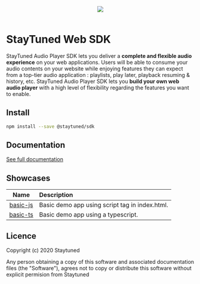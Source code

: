 <div align="center">
  <img src="https://storage.staytuned.io/staytuned/logo-staytuned.svg">
</div>
<br>

# StayTuned Web SDK
StayTuned Audio Player SDK lets you deliver a **complete and flexible audio experience** on your web applications. Users will be able to consume your audio contents on your website while enjoying features they can expect from a top-tier audio application : playlists, play later, playback resuming & history, etc. StayTuned Audio Player SDK lets you **build your own web audio player** with a high level of flexibility regarding the features you want to enable.

## Install

```bash
npm install --save @staytuned/sdk
```

## Documentation
[See full documentation](https://doc.staytuned.io/)

## Showcases
|                                          Name                                                |                   Description                  |
| :------------------------------------------------------------------------------------------: | :--------------------------------------------- |
| [basic-js](https://github.com/StayTunedAds/staytuned-web-sdk/tree/master/showcases/basic-js) | Basic demo app using script tag in index.html. |
| [basic-ts](https://github.com/StayTunedAds/staytuned-web-sdk/tree/master/showcases/basic-ts) | Basic demo app using a typescript.             |


## Licence
Copyright (c) 2020 Staytuned

Any person obtaining a copy of this software and associated documentation
files (the "Software"), agrees not to copy or distribute this software without
explicit permision from Staytuned
